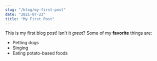 ```yaml
---
slug: "/blog/my-first-post"
date: "2021-07-23"
title: "My First Post"
---
```

This is my first blog post! Isn't it *great*?
Some of my **favorite** things are:
* Petting dogs
* Singing
* Eating potato-based foods
